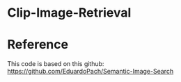 # Clip-Image-Retrieval

# Reference
This code is based on this github: https://github.com/EduardoPach/Semantic-Image-Search
